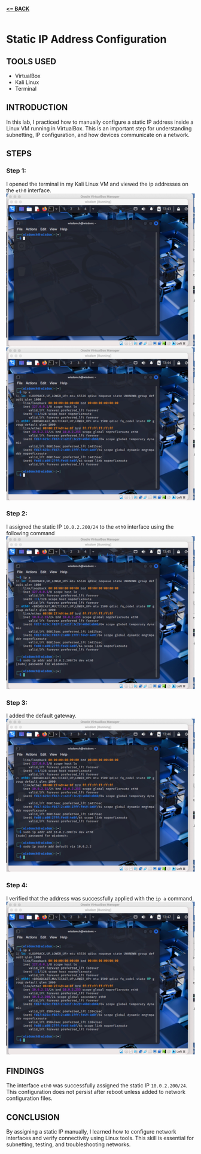 [**<= BACK**](subipconfig.md)<br><br>
# Static IP Address Configuration

## TOOLS USED

- VirtualBox  
- Kali Linux  
- Terminal

## INTRODUCTION

In this lab, I practiced how to manually configure a static IP address inside a Linux VM running in VirtualBox. This is an important step for understanding subnetting, IP configuration, and how devices communicate on a network.

## STEPS

### Step 1:
I opened the terminal in my Kali Linux VM and viewed the ip addresses on the `eth0` interface.
![image](ip01.jpg)
![image](ip02.jpg)

### Step 2: 
I assigned the static IP `10.0.2.200/24` to the `eth0` interface using the following command 
![image](ip03.jpg)

### Step 3:
I added the default gateway.
![image](ip04.jpg)

### Step 4:
I verified that the address was successfully applied with the `ip a` command.
![image](ip05.jpg)

## FINDINGS
The interface `eth0` was successfully assigned the static IP `10.0.2.200/24`.
This configuration does not persist after reboot unless added to network configuration files.

## CONCLUSION
By assigning a static IP manually, I learned how to configure network interfaces and verify connectivity using Linux tools. This skill is essential for subnetting, testing, and troubleshooting networks.
